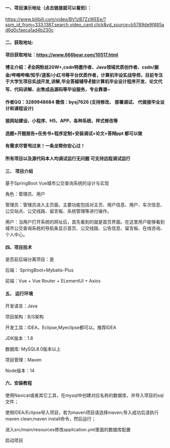 


#### 一、项目演示地址（点击链接就可以看到）：
https://www.bilibili.com/video/BV1zB7ZzWEEe/?spm_id_from=333.1387.search.video_card.click&vd_source=b5789de9f485ad6d0cfaeca1ad4b230c

#### 二、获取地址:

#### 项目获取地址：https://www.666bear.com/10517.html

**博主介绍：✌全网粉丝20W+,csdn特邀作者、Java领域优质创作者、csdn/掘金/哔哩哔哩/知乎/道客/小红书等平台优质作者，计算机毕设实战导师，目前专注于大学生项目实战开发,讲解,毕业答疑辅导✌接计算机毕业设计程序开发、论文代写、代码讲解、出售成品源码等毕设服务，专业靠谱~**

#### 作者QQ：3289948684 微信：bysj7626 (支持修改、 部署调试、 代做接毕业设计和课程设计)

#### 接网站建设、小程序、H5、APP、各种系统、样式修改等

#### 选题+开题报告+任务书+程序定制+安装调试+论文+答辩ppt 都可以做

#### 有需求尽管甩过来！一条龙帮你安心过！

#### 所有项目以及源代码本人均调试运行无问题 可支持远程调试运行


#### 三、 项目介绍

基于SpringBoot Vue城市公交查询系统的设计与实现

角色：管理员、用户

管理员：管理员进入主页面，主要功能包括对主页、用户信息、用户、车次信息、公交站点、公交线路、留言板、系统管理等进行操作。

用户：当用户打开系统的网址后，首先看到的就是首页界面。在这里用户能够看到城市公交查询系统的导航条显示首页、公交线路、公告信息、留言板、在线咨询、个人中心。

#### 四、项目技术

是否前后端分离项目：是

后端： SpringBoot+Mybatis-Plus

前端：Vue + Vue Router + ELementUI + Axios

#### 五、 运行环境

开发语言：Java

项目架构：B/S架构

开发工具：IDEA，Eclipse,Myeclipse都可以。推荐IDEA

JDK版本：1.8

数据库: MySQL8.0版本以上

项目管理：Maven

Node版本：14



#### 六、安装教程

使用Navicat或者其它工具，在mysql中创建对应名称的数据库，并导入项目的sql文件；

使用IDEA/Eclipse导入项目，若为maven项目请选择maven;导入成功后请执行maven clean;maven install命令，然后运行；

进入src/main/resources修改application.yml里面的数据库配置

启动项目

